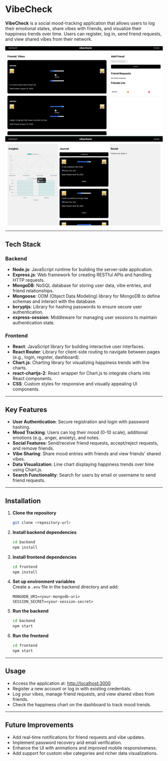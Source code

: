 # VibeCheck

**VibeCheck** is a social mood-tracking application that allows users to log their emotional states, share vibes with friends, and visualize their happiness trends over time. Users can register, log in, send friend requests, and view shared vibes from their network.

![VibeCheck Screenshot](/image.png)  
![VibeCheck Screenshot](/dash.png)

---

## Tech Stack

### Backend
- **Node.js**: JavaScript runtime for building the server-side application.
- **Express.js**: Web framework for creating RESTful APIs and handling HTTP requests.
- **MongoDB**: NoSQL database for storing user data, vibe entries, and friend relationships.
- **Mongoose**: ODM (Object Data Modeling) library for MongoDB to define schemas and interact with the database.
- **bcryptjs**: Library for hashing passwords to ensure secure user authentication.
- **express-session**: Middleware for managing user sessions to maintain authentication state.

### Frontend
- **React**: JavaScript library for building interactive user interfaces.
- **React Router**: Library for client-side routing to navigate between pages (e.g., login, register, dashboard).
- **Chart.js**: Charting library for visualizing happiness trends with line charts.
- **react-chartjs-2**: React wrapper for Chart.js to integrate charts into React components.
- **CSS**: Custom styles for responsive and visually appealing UI components.

---

## Key Features

- **User Authentication**: Secure registration and login with password hashing.
- **Mood Tracking**: Users can log their mood (0-10 scale), additional emotions (e.g., anger, anxiety), and notes.
- **Social Features**: Send/receive friend requests, accept/reject requests, and remove friends.
- **Vibe Sharing**: Share mood entries with friends and view friends' shared vibes.
- **Data Visualization**: Line chart displaying happiness trends over time using Chart.js.
- **Search Functionality**: Search for users by email or username to send friend requests.

---

## Installation

1. **Clone the repository**
   ```bash
   git clone <repository-url>
   ```

2. **Install backend dependencies**
   ```bash
   cd backend
   npm install
   ```

3. **Install frontend dependencies**
   ```bash
   cd frontend
   npm install
   ```

4. **Set up environment variables**  
   Create a `.env` file in the backend directory and add:
   ```env
   MONGODB_URI=<your-mongodb-uri>
   SESSION_SECRET=<your-session-secret>
   ```

5. **Run the backend**
   ```bash
   cd backend
   npm start
   ```

6. **Run the frontend**
   ```bash
   cd frontend
   npm start
   ```

---

## Usage

- Access the application at: [http://localhost:3000](http://localhost:3000)
- Register a new account or log in with existing credentials.
- Log your vibes, manage friend requests, and view shared vibes from friends.
- Check the happiness chart on the dashboard to track mood trends.

---

## Future Improvements

- Add real-time notifications for friend requests and vibe updates.
- Implement password recovery and email verification.
- Enhance the UI with animations and improved mobile responsiveness.
- Add support for custom vibe categories and richer data visualizations.

